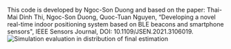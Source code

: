 This code is developed by Ngoc-Son Duong and based on the paper: Thai-Mai Dinh Thi, Ngoc-Son Duong, Quoc-Tuan Nguyen, “Developing a novel real-time indoor positioning system based on BLE beacons and smartphone sensors", IEEE Sensors Journal, DOI: 10.1109/JSEN.2021.3106019.
![Simulation evaluation in distribution of final estimation](https://i.imgur.com/Q6mvPC8.jpg)
